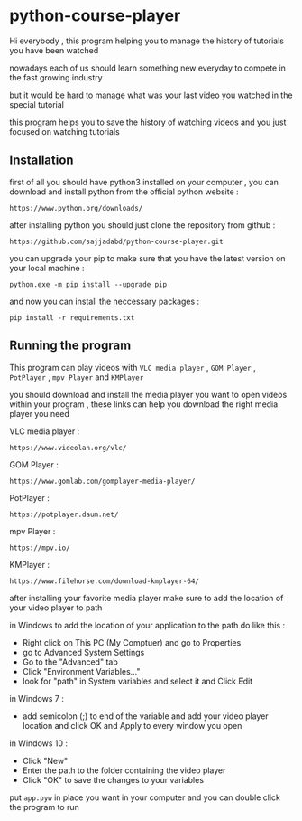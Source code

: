 # python-course-player

Hi everybody , this program helping you to manage the history of tutorials you have been watched

nowadays each of us should learn something new everyday to compete in the fast growing industry

but it would be hard to manage what was your last video you watched in the special tutorial 

this program helps you to save the history of watching videos and you just focused on watching tutorials 

## Installation 

first of all you should have python3 installed on your computer , you can download and install python from the official python website : 

```shell
https://www.python.org/downloads/
```

after installing python you should just clone the repository from github :

```shell
https://github.com/sajjadabd/python-course-player.git
```

you can upgrade your pip to make sure that you have the latest version on your local machine :

```shell
python.exe -m pip install --upgrade pip
```

and now you can install the neccessary packages :

```shell
pip install -r requirements.txt
```


## Running the program 

This program can play videos with `VLC media player` , `GOM Player` , `PotPlayer` , `mpv Player` and `KMPlayer`

you should download and install the media player you want to open videos within your program , these links can help you download the right media player you need 

VLC media player :

```
https://www.videolan.org/vlc/
```

GOM Player :

```shell
https://www.gomlab.com/gomplayer-media-player/
```

PotPlayer :

```shell
https://potplayer.daum.net/
```

mpv Player :

```shell
https://mpv.io/
```

KMPlayer :

```shell
https://www.filehorse.com/download-kmplayer-64/
```

after installing your favorite media player make sure to add the location of your video player to path

in Windows to add the location of your application to the path do like this :


* Right click on This PC (My Comptuer) and go to Properties 
* go to Advanced System Settings 
* Go to the "Advanced" tab
* Click "Environment Variables…"
* look for "path" in System variables and select it and Click Edit

in Windows 7 :

* add semicolon (;) to end of the variable and add your video player location and click OK and Apply to every window you open

in Windows 10 :

* Click "New"
* Enter the path to the folder containing the video player 
* Click "OK" to save the changes to your variables


put `app.pyw` in place you want in your computer and you can double click the program to run 
